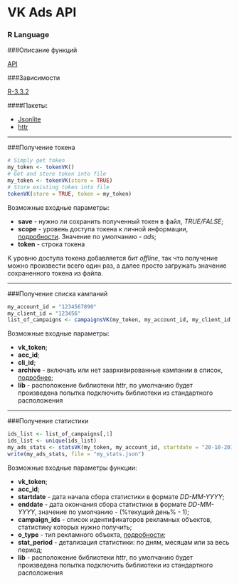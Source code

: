 # VK Ads API
### R Language

###Описание функций 

[API](https://vk.com/dev/ads)

###Зависимости 

[R-3.3.2](https://cran.r-project.org/)

####Пакеты:
 - [Jsonlite](https://cran.r-project.org/web/packages/jsonlite/index.html)
 - [httr](https://cran.r-project.org/web/packages/httr/index.html)
 
 ---
 
 ###Получение токена
 
 ```R
 # Simply get token
 my_token <- tokenVK()
 # Get and store token into file
 my_token <- tokenVK(store = TRUE)
 # Store existing token into file
 tokenVK(store = TRUE, token = my_token)
 ```
 
 Возможные входные параметры:
 - **save** - нужно ли сохранить полученный токен в файл, *TRUE/FALSE*;
 - **scope** - уровень доступа токена к личной информации, [подробности](https://vk.com/dev/permissions). Значение по умолчанию - *ads*;
 - **token** - строка токена
 
К уровню доступа токена добавляется бит *offline*, так что получение можно произвести всего один раз, а далее просто загружать значение сохраненного токена из файла.

---

###Получение списка кампаний
 
  ```R
my_account_id = "1234567890"
my_client_id = "123456"
list_of_campaigns <- campaignsVK(my_token, my_account_id, my_client_id, archive = 0)
 ```

Возможные входные параметры:
 - **vk_token**;
 - **acc_id**;
 - **cli_id**;
 - **archive** - включать или нет заархивированные кампании в список, [подробнее](https://vk.com/dev/ads.getCampaigns);
 - **lib** - расположение библиотеки *httr*, по умолчанию будет произведена попытка подключить библиотеки из стандартного расположения

---

###Получение статистики

```R
ids_list <- list_of_campaigns[,1]
ids_list <- unique(ids_list)
my_ads_stats <- statsVK(my_token, my_account_id, startdate = "20-10-2016", campaign_ids = ids_list)
write(my_ads_stats, file = "my_stats.json")
```

Возможные входные параметры функции:
 - **vk_token**;
 - **acc_id**;
 - **startdate** - дата начала сбора статистики в формате *DD-MM-YYYY*;
 - **enddate** - дата окончания сбора статистики в формате *DD-MM-YYYY*, значение по умолчанию - (%текущий день% - 1);
 - **campaign_ids** - список идентификаторов рекламных объектов, статистику которых нужно получить;
 - **o_type** - тип рекламного объекта, [подробности](https://vk.com/dev/ads.getStatistics);
 - **stat_period** - детализация статистики: по дням, месяцам или за весь период;
 - **lib** - расположение библиотеки *httr*, по умолчанию будет произведена попытка подключить библиотеки из стандартного расположения
 
